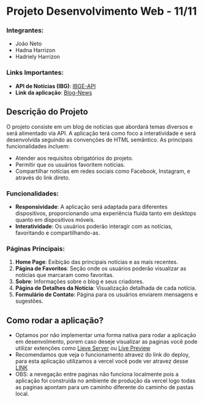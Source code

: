 # Projeto Desenvolvimento Web - 11/11

### Integrantes:
- João Neto
- Hadna Harrizon
- Hadriely Harrizon

### Links Importantes:
- **API de Notícias (IBG)**: [IBGE-API](https://servicodados.ibge.gov.br/api/docs/localidades)
- **Link da aplicação**: [Blog-News](https://blog-noticias-unifavip.vercel.app/)
 
## Descrição do Projeto

O projeto consiste em um blog de notícias que abordará temas diversos e será alimentado via API. A aplicação terá como foco a interatividade e será desenvolvida seguindo as convenções de HTML semântico. As principais funcionalidades incluem:

- Atender aos requisitos obrigatórios do projeto.
- Permitir que os usuários favoritem notícias.
- Compartilhar notícias em redes sociais como Facebook, Instagram, e através do link direto.

### Funcionalidades:
- **Responsividade**: A aplicação será adaptada para diferentes dispositivos, proporcionando uma experiência fluida tanto em desktops quanto em dispositivos móveis.
- **Interatividade**: Os usuários poderão interagir com as notícias, favoritando e compartilhando-as.

### Páginas Principais:
1. **Home Page**: Exibição das principais notícias e as mais recentes.
2. **Página de Favoritos**: Seção onde os usuários poderão visualizar as notícias que marcaram como favoritas.
3. **Sobre**: Informações sobre o blog e seus criadores.
4. **Página de Detalhes da Notícia**: Visualização detalhada de cada notícia.
5. **Formulário de Contato**: Página para os usuários enviarem mensagens e sugestões.


## Como rodar a aplicação?
- Optamos por não implementar uma forma nativa para rodar a aplicação em desenvolmento, porem caso deseje visualizar as paginas você pode utilizar extenções como [Lieve Server](https://marketplace.visualstudio.com/items?itemName=ritwickdey.LiveServer) ou [Live Preview](https://marketplace.visualstudio.com/items?itemName=ms-vscode.live-server)
- Recomendamos que veja o funcionamento atravez do link do deploy, para esta aplicação utilizamos a vercel você pode ver atravez desse [LINK](https://blog-noticias-unifavip.vercel.app/)
- OBS: a nevegação entre paginas não funciona localmente pois a aplicação foi construida no ambiente de produção da vercel logo todas as paginas apontam para um caminho diferente do caminho de pastas local.
 
